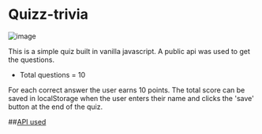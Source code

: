 # Quizz-trivia

![image](https://user-images.githubusercontent.com/80006401/134565499-8adc7ff8-1c70-4e9d-bb23-3ffbedff78b6.png)

This is a simple quiz built in vanilla javascript. A public api was used to get the questions.

- Total questions = 10

For each correct answer the user earns 10 points. The total score can be saved in 
localStorage when the user enters their name and clicks the 'save' button at the end of the quiz.

##[API used](https://opentdb.com/api_config.php)
